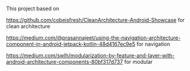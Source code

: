 This project based on 

https://github.com/cobeisfresh/CleanArchitecture-Android-Showcase for clean architecture

https://medium.com/@prasannajeet/using-the-navigation-architecture-component-in-android-jetpack-kotlin-48d4167ec9e5 for navigation

https://medium.com/swlh/modularization-by-feature-and-layer-with-android-architecture-components-80bf317d737 for modular


